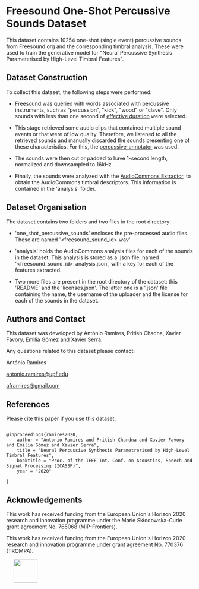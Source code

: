 # Freesound One-Shot Percussive Sounds Dataset


This dataset contains 10254 one-shot (single event) percussive sounds from Freesound.org and the corresponding timbral analysis. These were used to train the generative model for "Neural Percussive Synthesis Parameterised by High-Level Timbral Features". 

## Dataset Construction

To collect this dataset, the following steps were performed:

* Freesound was queried with words associated with percussive instruments, such as "percussion", "kick", "wood" or "clave". Only sounds with less than one second of [effective duration](https://essentia.upf.edu/reference/std_EffectiveDuration.html) were selected.

* This stage retrieved some audio clips that contained multiple sound events or that were of low quality.
Therefore, we listened to all the retrieved sounds and manually discarded the sounds presenting one of these characteristics. For this, the [percussive-annotator](https://github.com/xavierfav/percussive-annotator) was used.

* The sounds were then cut or padded to have 1-second length, normalized and downsampled to 16kHz.

* Finally, the sounds were analyzed with the [AudioCommons Extractor](https://github.com/AudioCommons/ac-audio-extractor), to obtain the AudioCommons timbral descriptors. This information is contained in the 'analysis' folder.


## Dataset Organisation

The dataset contains two folders and two files in the root directory:

* 'one_shot_percussive_sounds' encloses the pre-processed audio files. These are named '<freesound_sound_id>.wav'

* 'analysis' holds the AudioCommons analysis files for each of the sounds in the dataset. This analysis is stored as a .json file, named '<freesound_sound_id>_analysis.json', with a key for each of the features extracted.

* Two more files are present in the root directory of the dataset: this 'README' and the 'licenses.json'. The latter one is a '.json' file containing the name, the username of the uploader and the license for each of the sounds in the dataset.


## Authors and Contact

This dataset was developed by António Ramires, Pritish Chadna, Xavier Favory, Emilia Gómez and Xavier Serra.

Any questions related to this dataset please contact:

António Ramires

antonio.ramires@upf.edu

aframires@gmail.com


## References

Please cite this paper if you use this dataset:

```

@inproceedings{ramires2020,
    author = "Antonio Ramires and Pritish Chandna and Xavier Favory and Emilia Gómez and Xavier Serra",
    title = "Neural Percussive Synthesis Parametrerised by High-Level Timbral Features",
    booktitle = "Proc. of the IEEE Int. Conf. on Acoustics, Speech and Signal Processing (ICASSP)",
    year = "2020"

}

```


## Acknowledgements

This work has received funding from the European Union's Horizon 2020 research and innovation programme under the Marie Skłodowska-Curie grant agreement No. 765068 (MIP-Frontiers).

This work has received funding from the European Union's Horizon 2020 research and innovation programme under grant agreement No. 770376 (TROMPA).

<img src="https://upload.wikimedia.org/wikipedia/commons/b/b7/Flag_of_Europe.svg" height="64" hspace="20">


